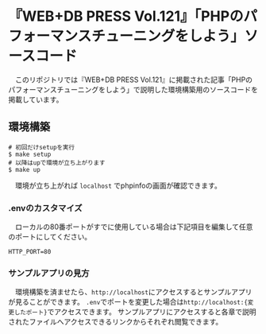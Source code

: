 # 『WEB+DB PRESS Vol.121』「PHPのパフォーマンスチューニングをしよう」ソースコード

　このリポジトリでは『WEB+DB PRESS Vol.121』に掲載された記事「PHPのパフォーマンスチューニングをしよう」で説明した環境構築用のソースコードを掲載しています。

## 環境構築

```shell script
# 初回だけsetupを実行
$ make setup
# 以降はupで環境が立ち上がります
$ make up
```

　環境が立ち上がれば `localhost` でphpinfoの画面が確認できます。

### .envのカスタマイズ

　ローカルの80番ポートがすでに使用している場合は下記項目を編集して任意のポートにしてください。

```.env
HTTP_PORT=80
```

### サンプルアプリの見方

　環境構築を済ませたら、`http://localhost`にアクセスするとサンプルアプリが見ることができます。
`.env`でポートを変更した場合は`http://localhost:{変更したポート}`でアクセスできます。
サンプルアプリにアクセスすると各章で説明されたファイルへアクセスできるリンクからそれぞれ閲覧できます。